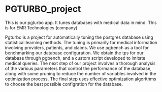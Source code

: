 # PGTURBO_project
This is our pgturbo app. It tunes databases with medical data in mind. This is for EMR Technologies (company)

Pgturbo is a project for automatically tuning the postgres database using statistical learning methods. The tuning is primarily for medical information involving providers, patients, and claims. We use pgbench as a tool for benchmarking our database configuration. We obtain the tps for our database through pgbench, and a custom script developed to imitate medical queries. The next step of our project involves a thorough analysis of the various parameters that control the performance of the database, along with some pruning to reduce the number of variables involved in the optimization process. 
The final step uses effective optimization algorithms to choose the best possible configration for the database.



